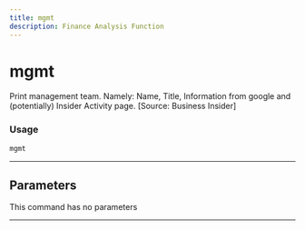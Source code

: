 ```yaml
---
title: mgmt
description: Finance Analysis Function
---
```


# mgmt

Print management team. Namely: Name, Title, Information from google and (potentially) Insider Activity page. [Source: Business Insider]

### Usage

```python
mgmt
```

---

## Parameters

This command has no parameters


---
